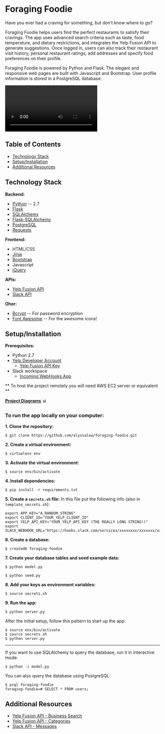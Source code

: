 # Foraging Foodie

Have you ever had a craving for something, but don’t know where to go? 

Foraging Foodie helps users find the perfect restaurants to satisfy their cravings. The app uses advanced search criteria such as taste, food temperature, and dietary restrictions, and integrates the Yelp Fusion API to generate suggestions. Once logged in, users can also track their restaurant visit history, personal restaurant ratings, add addresses and specify food preferences on their profile.

Foraging Foodie is powered by Python and Flask. The elegant and responsive web pages are built with Javascript and Bootstrap. User profile information is stored in a PostgreSQL database.

![Homepage](https://user-images.githubusercontent.com/4656934/123515642-12225d80-d64d-11eb-96bd-1aa66f2a132c.mov)

## Table of Contents
- [Technology Stack](#tech-stack)
- [Setup/Installation](#setup-install)
- [Additional Resources](#additional-resources)

## <a name="tech-stack"></a>Technology Stack
**Backend:**
- [Python] -- 2.7
- [Flask]
- [SQLAlchemy] 
- [Flask-SQLAlchemy]
- [PostgreSQL]
- [Requests]

**Frontend:**
- HTML/CSS
- [Jinja]
- [Bootstrap]
- Javascript
- [jQuery]

**APIs:**
- [Yelp Fusion API]
- [Slack API]

**Oher:**
- [Bcrypt] -- For password encryption
- [Font Awesome] -- For the awesome icons!

## <a name="setup-install"></a> Setup/Installation
**Prerequisites:**
- Python 2.7
- [Yelp Developer Account](https://www.yelp.com/developers)
    - [Yelp Fusion API Key](https://www.yelp.com/developers/documentation/v3/authentication)
- Slack workspace
    - [Incoming WebHooks App](https://slack.com/apps/A0F7XDUAZ-incoming-webhooks)

** To host the project remotely you will need AWS EC2 server or equivalent **

**[Project Diagrams](https://github.com/alyssalew/foraging-foodie/wiki/Project-Diagrams)** :bar_chart:

### To run the app locally on your computer:
**1. Clone the repository:**
```
$ git clone https://github.com/alyssalew/foraging-foodie.git
```
**2. Create a virtual environment:**
```
$ virtualenv env
```
**3. Activate the virtual environment:**
```
$ source env/bin/activate
```
**4. Install dependencies:**
```
$ pip install -r requirements.txt
```
**5. Create a `secrets.sh` file:**
In this file put the following info (also in `template_secrets.sh`):
```
export APP_KEY="A_RANDOM_STRING"
export CLIENT_ID="YOUR_YELP_CLIENT_ID"
export YELP_API_KEY="YOUR_YELP_API_KEY (THE REALLY LONG STRING!)"
export SLACK_WEBHOOK_URL="https://hooks.slack.com/services/xxxxxxxx/xxxxxxx/xxxxxxxxxxxxx"
```
**6. Create a database:**
```
$ createdb foraging-foodie
```
**7. Create your database tables and seed example data:**
```
$ python model.py

$ python seed.py
```

**8. Add your keys as environment variables:**
```
$ source secrets.sh
```
**9. Run the app:**
```
$ python server.py
```
After the initial setup, follow this pattern to start up the app:
```
$ source env/bin/activate
$ source secrets.sh
$ python server.py
```

---

If you want to use SQLAlchemy to query the database, run it in interactive mode:
```
$ python -i model.py
```
You can also query the database using PostgreSQL:
```
$ psql foraging-foodie
foraging-foodie=# SELECT * FROM users;
```

## <a name=“additional-resources”></a> Additional Resources
- [Yelp Fusion API - Business Search]
- [Yelp Fusion API - Categories]
- [Slack API - Messages]


[//]: # (Shoutout to Dillinger.io for README formatting!)

[//]: # (These are reference links used in the body of this note and get stripped out when the markdown processor does its job. There is no need to format nicely because it shouldn't be seen. Thanks SO - http://stackoverflow.com/questions/4823468/store-comments-in-markdown-syntax)

[Python]: <https://www.python.org/>
[Flask]: <http://flask.pocoo.org/>
[Requests]: <http://docs.python-requests.org/en/latest/>
[SQLAlchemy]: <https://www.sqlalchemy.org/>
[Flask-SQLAlchemy]: <http://flask-sqlalchemy.pocoo.org/2.3/>
[PostgreSQL]: <https://www.postgresql.org/>

[Jinja]: <http://jinja.pocoo.org/>
[Bootstrap]: <https://getbootstrap.com/> 
[jQuery]: <http://jquery.com>

[Yelp Fusion API]: <https://www.yelp.com/developers/documentation/v3>
[Yelp Fusion API - Business Search]: <https://www.yelp.com/developers/documentation/v3/business_search>
[Yelp Fusion API - Categories]: <https://www.yelp.com/developers/documentation/v3/all_category_list>

[Slack API]: <https://api.slack.com/>
[Slack API - Messages]: <https://api.slack.com/docs/messages>

[Bcrypt]: <https://pypi.org/project/bcrypt/>
[Font Awesome]: <https://fontawesome.com/>

